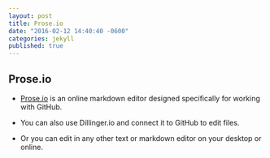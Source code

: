 ```yaml
---
layout: post
title: Prose.io
date: "2016-02-12 14:40:40 -0600"
categories: jekyll
published: true
---
```



## Prose.io

* [Prose.io](http://prose.io) is an online markdown editor designed specifically for working with GitHub.

* You can also use Dillinger.io and connect it to GitHub to edit files.

* Or you can edit in any other text or markdown editor on your desktop or online.
